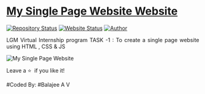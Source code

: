 # <a href="https://lgmvipwebdev-task1.netlify.app/" target="_blank">My Single Page Website Website</a>

[![Repository Status](https://img.shields.io/badge/Repository%20Status-Maintained-dark%20green.svg)](https://github.com/balajeeav/avb.github.io/)
[![Website Status](https://img.shields.io/badge/Website%20Status-Online-green)](https://lgmvipwebdev-task1.netlify.app/)
[![Author](https://img.shields.io/badge/Author-Balajee%20A%20V-red)](https://www.linkedin.com/in/balajeevg-techclog/)


 <p align="justify">LGM Virtual Internship program TASK -1 : To create a single page website using HTML , CSS & JS</p>


![My Single Page Website](https://raw.githubusercontent.com/balajeeav/LGMVIP-WebDev/master/TASK%201%20(LEVEL%201)/AVB/Single%20page.JPG)

Leave a :star: &nbsp;if you like it!


#Coded By:
#Balajee A V

